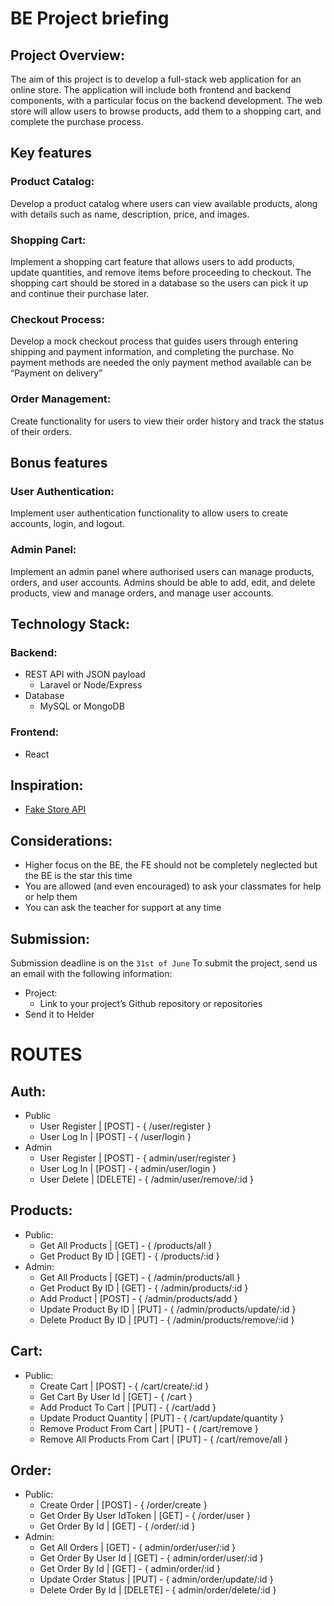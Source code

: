 # BE Project briefing

## Project Overview:
The aim of this project is to develop a full-stack web application for an online store. The application will include both frontend and backend components, with a particular focus on the backend development.
The web store will allow users to browse products, add them to a shopping cart, and complete the purchase process.

## Key features
### Product Catalog:
Develop a product catalog where users can view available products, along with details such as name, description, price, and images.

### Shopping Cart:
Implement a shopping cart feature that allows users to add products, update quantities, and remove items before proceeding to checkout. The shopping cart should be stored in a database so the users can pick it up and continue their purchase later.

### Checkout Process:
Develop a mock checkout process that guides users through entering shipping and payment information, and completing the purchase. No payment methods are needed the only payment method available can be “Payment on delivery”

### Order Management:
Create functionality for users to view their order history and track the status of their orders.

## Bonus features
### User Authentication: 
Implement user authentication functionality to allow users to create accounts, login, and logout.

### Admin Panel:
Implement an admin panel where authorised users can manage products, orders, and user accounts. Admins should be able to add, edit, and delete products, view and manage orders, and manage user accounts.

## Technology Stack:
### Backend:
* REST API with JSON payload
  * Laravel or Node/Express
* Database
  * MySQL or MongoDB

### Frontend:
* React

## Inspiration:
* [Fake Store API](https://fakestoreapi.com)

## Considerations:

* Higher focus on the BE, the FE should not be completely neglected but the BE is the star this time
* You are allowed (and even encouraged) to ask your classmates for help or help them
* You can ask the teacher for support at any time

## Submission:

Submission deadline is on the `31st of June` To submit the project, send us an email with the following information:
* Project:
  * Link to your project’s Github repository or repositories
* Send it to Helder



# ROUTES

## Auth:
  * Public
     * User Register | [POST]   - { /user/register }
     * User Log In   | [POST]   - { /user/login }
  * Admin
     * User Register | [POST]   - { admin/user/register }
     * User Log In   | [POST]   - { admin/user/login }
     * User Delete   | [DELETE] - { /admin/user/remove/:id }

## Products:
  * Public:
     * Get All Products      | [GET]  - { /products/all }
     * Get Product By ID     | [GET]  - { /products/:id }
  * Admin:
     * Get All Products      | [GET]  - { /admin/products/all }
     * Get Product By ID     | [GET]  - { /admin/products/:id }
     * Add Product           | [POST] - { /admin/products/add }
     * Update Product By ID  | [PUT]  - { /admin/products/update/:id }
     * Delete Product By ID  | [PUT]  - { /admin/products/remove/:id }

## Cart:
  * Public:
     * Create Cart                   | [POST] - { /cart/create/:id }
     * Get Cart By User Id           | [GET]  - { /cart }
     * Add Product To Cart           | [PUT]  - { /cart/add }
     * Update Product Quantity       | [PUT]  - { /cart/update/quantity }
     * Remove Product From Cart      | [PUT]  - { /cart/remove }
     * Remove All Products From Cart | [PUT]  - { /cart/remove/all }

## Order:
  * Public:
     * Create Order                 | [POST]    - { /order/create }
     * Get Order By User IdToken    | [GET]     - { /order/user }
     * Get Order By Id              | [GET]     - { /order/:id }
  * Admin:
     * Get All Orders               | [GET]     - { admin/order/user/:id }
     * Get Order By User Id         | [GET]     - { admin/order/user/:id }
     * Get Order By Id              | [GET]     - { admin/order/:id }
     * Update Order Status          | [PUT]     - { admin/order/update/:id }
     * Delete Order By Id           | [DELETE]  - { admin/order/delete/:id }




